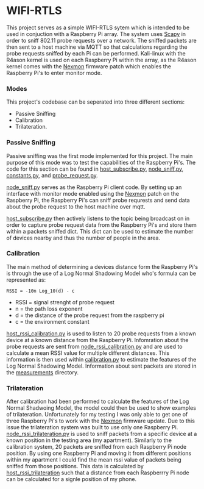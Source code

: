 # WIFI-RTLS
This project serves as a simple WIFI-RTLS sytem which is intended to be used in conjuction with a Raspberry Pi array. The system uses [Scapy](https://scapy.net/) in order to sniff 802.11 probe requests over a network. The sniffed packets are then sent to a host machine via MQTT so that calculations regarding the probe requests sniffed by each Pi can be performed. Kali-linux with the R4ason kernel is used on each Raspberry Pi within the array, as the R4ason kernel comes with the [Nexmon](https://github.com/seemoo-lab/nexmon) firmware patch which enables the Raspberry Pi's to enter monitor mode.

### Modes
This project's codebase can be seperated into three different sections: 
- Passive Sniffing
- Calibration
- Trilateration.

### Passive Sniffing
Passive sniffing was the first mode implemented for this project. The main purpose of this mode was to test the capabilities of the Raspberry Pi's. The code for this section can be found in [host_subscribe.py](https://github.com/hjnauman/wifi-rtls/blob/main/host_subscribe.py), [node_sniff.py](https://github.com/hjnauman/wifi-rtls/blob/main/node_sniff.py), [constants.py](https://github.com/hjnauman/wifi-rtls/blob/main/constants.py), and [probe_request.py](https://github.com/hjnauman/wifi-rtls/blob/main/probe_request.py). 

[node_sniff.py](https://github.com/hjnauman/wifi-rtls/blob/main/node_sniff.py) serves as the Raspberry Pi client code. By setting up an interface with monitor mode enabled using the [Nexmon](https://github.com/seemoo-lab/nexmon) patch on the Raspberry Pi, the Raspberry Pi's can sniff probe requrests and send data about the probe request to the host machine over mqtt.

[host_subscribe.py](https://github.com/hjnauman/wifi-rtls/blob/main/host_subscribe.py) then actively listens to the topic being broadcast on in order to capture probe request data from the Raspberry Pi's and store them within a packets sniffed dict. This dict can be used to estimate the number of devices nearby and thus the number of people in the area. 

### Calibration
The main method of determining a devices distance form the Raspberry Pi's is through the use of a Log Normal Shadowing Model who's formula can be represented as:

`RSSI = -10n Log_10(d) - c`

- RSSI = signal strenght of probe request
- n = the path loss exponent
- d = the distance of the probe request from the raspberry pi
- c = the environment constant

[host_rssi_calibration.py](https://github.com/hjnauman/wifi-rtls/blob/main/calibration/host_rssi_calibration.py) is used to listen to 20 probe requests from a known device at a known distance from the Raspberry Pi. Infomration about the probe requests are sent from [node_rssi_calibration.py](https://github.com/hjnauman/wifi-rtls/blob/main/calibration/node_rssi_calibration.py) and are used to calculate a mean RSSI value for multiple different distances. This information is then used within [calibration.py](https://github.com/hjnauman/wifi-rtls/blob/main/calibration/calibration.py) to estimate the features of the Log Normal Shadowing Model. Information about sent packets are stored in the [measurements](https://github.com/hjnauman/wifi-rtls/tree/main/calibration/measurements) directory.

### Trilateration
After calibration had been performed to calculate the features of the Log Normal Shadwoing Model, the model could then be used to show examples of trilateration. Unfortunately for my testing I was only able to get one of three Raspberry Pi's to work with the [Nexmon](https://github.com/seemoo-lab/nexmon) firmware update. Due to this issue the trilateration system was built to use only one Raspberry Pi. [node_rssi_trilateration.py](https://github.com/hjnauman/wifi-rtls/blob/main/trilateration/node_rssi_trilateration.py) is used to sniff packets from a specific device at a known position in the testing area (my apartment). Similarly to the calibration system, 20 packets are sniffed from each Raspberry Pi node position. By using one Raspberry Pi and moving it from different positions within my apartment I could find the mean rssi value of packets being sniffed from those positions. This data is calculated by [host_rssi_trilateration](https://github.com/hjnauman/wifi-rtls/blob/main/trilateration/host_rssi_trilateration.py) such that a distance from each Raspberrry Pi node can be calculated for a signle position of my phone.
